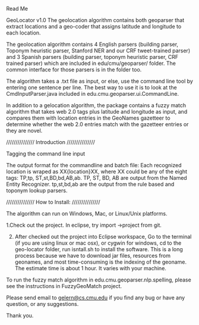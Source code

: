 Read Me

GeoLocator v1.0
The geolocation algorithm contains both geoparser that extract locations and a geo-coder that assigns latitude and longitude to each location.

The geolocation algorithm contains 4 English parsers (building parser, Toponym heuristic parser, Stanford NER and our CRF tweet-trained parser) and 3 Spanish parsers (building parser, toponym heuristic parser, CRF trained parser) which are included in edu/cmu/geoparser/ folder. The common interface for those parsers is in the folder too.

The algorithm takes a .txt file as input, or else, use the command line tool by entering one sentence per line. The best way to use it is to look at the CmdInputParser.java included in edu.cmu.geoparser.ui.CommandLine.

In addition to a gelocation algorithm, the package contains a fuzzy match algorithm that takes web 2.0 tags plus latitude and longitude as input, and compares them with location entries in the GeoNames gazetteer to determine whether the web 2.0 entries match with the gazetteer entries or they are novel.

/////////////// Introduction ///////////////

Tagging the command line input

The output format for the commandline and batch file: Each recognized location is wraped as XX{location}XX, where XX could be any of the eight tags: TP,tp, ST,st,BD,bd,AB,ab. TP, ST, BD, AB are output from the Named Entity Recognizer. tp,st,bd,ab are the output from the rule based and toponym lookup parsers.

/////////////// How to Install: ///////////////

The algorithm can run on Windows, Mac, or Linux/Unix platforms.

1.Check out the project.
In eclipse, try import ->project from git.

2. After checked out the project into Eclipse workspace,
Go to the terminal (if you are using linux or mac osx), or cygwin for windows, cd to the geo-locator folder, run isntall.sh to install the software.
This is a long process because we have to download jar files, resources from geonames, and most time-consuming is the indexing of the geoname.
The estimate time is about 1 hour. It varies with your machine. 

To run the fuzzy match algorithm in edu.cmu.geoparser.nlp.spelling, please see the instructions in FuzzyGeoMatch project.

Please send email to gelern@cs.cmu.edu if you find any bug or have any question, or any suggestions.

Thank you.